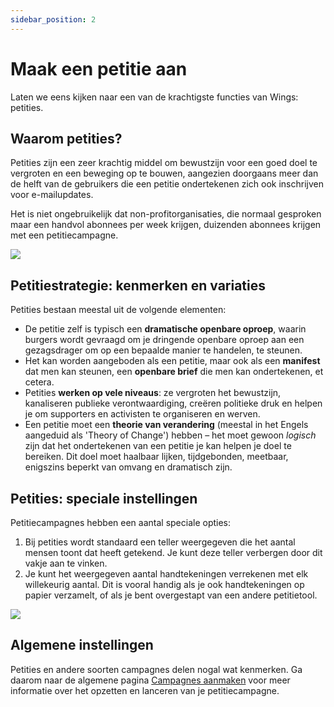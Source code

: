 ```yaml
---
sidebar_position: 2
---
```


# Maak een petitie aan

Laten we eens kijken naar een van de krachtigste functies van Wings: petities.

## Waarom petities?

Petities zijn een zeer krachtig middel om bewustzijn voor een goed doel te vergroten en een beweging op te bouwen, aangezien doorgaans meer dan de helft van de gebruikers die een petitie ondertekenen zich ook inschrijven voor e-mailupdates.

Het is niet ongebruikelijk dat non-profitorganisaties, die normaal gesproken maar een handvol abonnees per week krijgen, duizenden abonnees krijgen met een petitiecampagne.

![](https://screens.wings.dev/wings-petition-example-l6mxOum3PTo3HrD5Q6NsStni3ilbPKZZExWuAfYxUkfDLvPrTHp9a2gsZjM7e7hZNEQ1mrzGuJm6izN0PMjBJTQ102ubxy35SIRY.jpeg)

## Petitiestrategie: kenmerken en variaties

Petities bestaan meestal uit de volgende elementen:

- De petitie zelf is typisch een **dramatische openbare oproep**, waarin burgers wordt gevraagd om je dringende openbare oproep aan een gezagsdrager om op een bepaalde manier te handelen, te steunen.
- Het kan worden aangeboden als een petitie, maar ook als een **manifest** dat men kan steunen, een **openbare brief** die men kan ondertekenen, et cetera.
- Petities **werken op vele niveaus**: ze vergroten het bewustzijn, kanaliseren publieke verontwaardiging, creëren politieke druk en helpen je om supporters en activisten te organiseren en werven.
- Een petitie moet een **theorie van verandering** (meestal in het Engels aangeduid als 'Theory of Change') hebben – het moet gewoon _logisch_ zijn dat het ondertekenen van een petitie je kan helpen je doel te bereiken. Dit doel moet haalbaar lijken, tijdgebonden, meetbaar, enigszins beperkt van omvang en dramatisch zijn.

## Petities: speciale instellingen

Petitiecampagnes hebben een aantal speciale opties:

1. Bij petities wordt standaard een teller weergegeven die het aantal mensen toont dat heeft getekend. Je kunt deze teller verbergen door dit vakje aan te vinken.
2. Je kunt het weergegeven aantal handtekeningen verrekenen met elk willekeurig aantal. Dit is vooral handig als je ook handtekeningen op papier verzamelt, of als je bent overgestapt van een andere petitietool.

![](https://screens.wings.dev/CleanShot-2020-02-23-at-22.37.37-1582493891.png)

## Algemene instellingen

Petities en andere soorten campagnes delen nogal wat kenmerken. Ga daarom naar de algemene pagina [Campagnes aanmaken](creating-campaigns) voor meer informatie over het opzetten en lanceren van je petitiecampagne.
